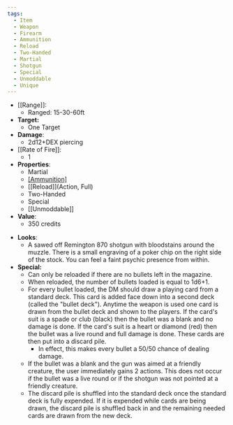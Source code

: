 ```yaml
---
tags:
  - Item
  - Weapon
  - Firearm
  - Ammunition
  - Reload
  - Two-Handed
  - Martial
  - Shotgun
  - Special
  - Unmoddable
  - Unique
---
```

- [[Range]]:
	- Ranged: 15-30-60ft
- **Target:**
	- One Target
- **Damage**:
	- 2d12+DEX piercing
- [[Rate of Fire]]:
	- 1
- **Properties**:
	- Martial
	- [[Ammunition]](1d6+1)
	- [[Reload]](Action, Full)
	- Two-Handed
	- Special
	- [[Unmoddable]]
- **Value**:
	- 350 credits
* **Looks**:
	* A sawed off Remington 870 shotgun with bloodstains around the muzzle. There is a small engraving of a poker chip on the right side of the stock. You can feel a faint psychic presence from within.
* **Special:**
	* Can only be reloaded if there are no bullets left in the magazine.
	* When reloaded, the number of bullets loaded is equal to 1d6+1. 
	* For every bullet loaded, the DM should draw a playing card from a standard deck. This card is added face down into a second deck (called the "bullet deck"). Anytime the weapon is used one card is drawn from the bullet deck and shown to the players. If the card's suit is a spade or club (black) then the bullet was a blank and no damage is done. If the card's suit is a heart or diamond (red) then the bullet was a live round and full damage is done. These cards are then put into a discard pile.
		* In effect, this makes every bullet a 50/50 chance of dealing damage.
	* If the bullet was a blank and the gun was aimed at a friendly creature, the user immediately gains 2 actions. This does not occur if the bullet was a live round or if the shotgun was not pointed at a friendly creature.
	* The discard pile is shuffled into the standard deck once the standard deck is fully expended. If it is expended while cards are being drawn, the discard pile is shuffled back in and the remaining needed cards are drawn from the new deck.